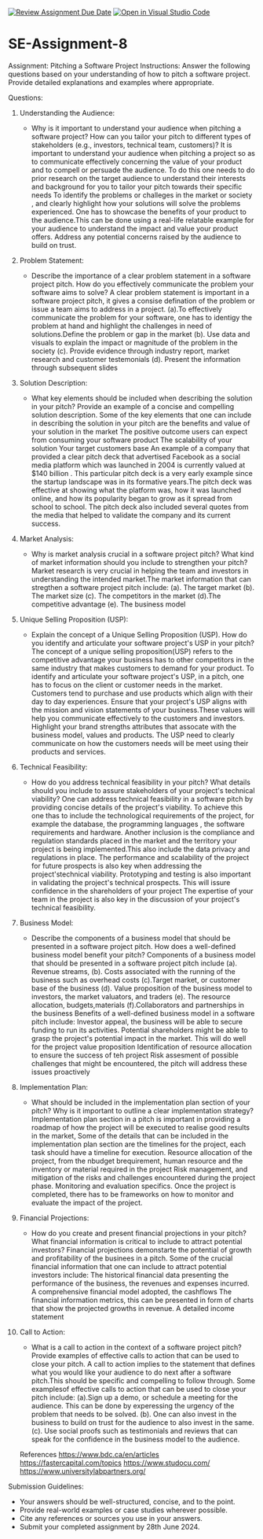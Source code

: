 [![Review Assignment Due Date](https://classroom.github.com/assets/deadline-readme-button-22041afd0340ce965d47ae6ef1cefeee28c7c493a6346c4f15d667ab976d596c.svg)](https://classroom.github.com/a/4bgukiqw)
[![Open in Visual Studio Code](https://classroom.github.com/assets/open-in-vscode-2e0aaae1b6195c2367325f4f02e2d04e9abb55f0b24a779b69b11b9e10269abc.svg)](https://classroom.github.com/online_ide?assignment_repo_id=15428331&assignment_repo_type=AssignmentRepo)
# SE-Assignment-8
 Assignment: Pitching a Software Project
 Instructions:
Answer the following questions based on your understanding of how to pitch a software project. Provide detailed explanations and examples where appropriate.

 Questions:

1. Understanding the Audience:
   - Why is it important to understand your audience when pitching a software project? How can you tailor your pitch to different types of stakeholders (e.g., investors, technical team, customers)?
   It is important to understand your audience when pitching a project so as to communicate effectively concerning the value of your product and to compell or persuade the audience.
   To do this one needs to do prior research on the target audience to understand their interests and background for you to tailor your pitch towards their specific needs
   To identify the problems or challeges in the market or society , and clearly highlight how your solutions will solve the problems experienced.
   One has to showcase the benefits of your product to the audience.This can be done using a real-life relatable example for your audience to understand the impact and value your product offers.
   Address any potential concerns raised by the audience  to build on trust. 


2. Problem Statement:
   - Describe the importance of a clear problem statement in a software project pitch. How do you effectively communicate the problem your software aims to solve?
   A clear problem statement is important in a software project pitch, it gives a consise defination of the problem or issue a team aims to address in a project.
   (a).To effectively communicate the problem for your software, one has to identigy the problem at hand and highlight the challenges in need of solutions.Define the problem or gap in the market
   (b). Use data and visuals to explain the impact or magnitude of the problem in the society
   (c). Provide evidence through industry report, market research and customer testemonials
   (d). Present the information through subsequent slides

3. Solution Description:
   - What key elements should be included when describing the solution in your pitch? Provide an example of a concise and compelling solution description.
   Some of the key elements that one can include in describing the solution in your pitch are the benefits and value of your solution in the market
   The positive outcome users can expect from consuming your software product
   The scalability of your solution
   Your target customers base
   An example of a company that provided a clear pitch deck that advertised Facebook as a social media platform  which was launched in 2004 is currently valued at $140 billion . This particular pitch deck is a very early example since the startup landscape was in its formative years.The pitch deck was effective at showing what the platform was, how it was launched online, and how its popularity began to grow as it spread from school to school. The pitch deck also included several quotes from the media that helped to validate the company and its current success.

4. Market Analysis:
   - Why is market analysis crucial in a software project pitch? What kind of market information should you include to strengthen your pitch?
   Market research is very crucial in helping the team and investors in understanding the intended market.The market information that can stregthen a software project pitch include: 
   (a). The target market
   (b). The market size
   (c). The competitors in the market
   (d).The competitive advantage
   (e). The business model

5. Unique Selling Proposition (USP):
   - Explain the concept of a Unique Selling Proposition (USP). How do you identify and articulate your software project's USP in your pitch?
   The concept of a unique selling proposition(USP) refers to the competitive advantage your business has to other competitors in the same industry that makes customers to demand for your product.
   To identify and articulate your software project's USP, in a pitch, one has to focus on the client or customer needs in the market. Customers tend to purchase and use products which align with their day to day experiences.
   Ensure that your project's USP aligns with the mission and vision statements of your business.These values will help you communicate effectively to the customers and investors.
   Highlight your brand strengths attributes that assocate with the business model, values and products.
   The USP need to clearly communicate on how the customers needs will be meet using their products and services.


6. Technical Feasibility:
   - How do you address technical feasibility in your pitch? What details should you include to assure stakeholders of your project's technical viability?
   One can address technical feasibility in a software pitch by providing concise details of the project's viability. To achieve this one thas to include the technological requirements of the project, for example the database, the programming languages , the software requirements and hardware.
   Another inclusion is the compliance and regulation standards placed in the market and the territory your project is being implemented.This also include the data privacy and regulations in place.
   The performance and scalability of the project for future prospects is also key when addressing the project'stechnical viability.
   Prototyping and testing is also important in validating the project's technical prospects. This will issure confidence in the shareholders of your project
   The expertise of your team in the project is also key in the discussion of your project's technical feasibility.

7. Business Model:
   - Describe the components of a business model that should be presented in a software project pitch. How does a well-defined business model benefit your pitch?
   Components of a business model that should be presented in a software project pitch include
   (a). Revenue streams,
   (b). Costs associated with the running of the business such as overhead costs
   (c).Target market, or customer base of the business
   (d). Value proposition of the business model to investors, the market valuators, and traders
   (e). The resource allocation, budgets,materials 
   (f).Collaborators and partnerships in the business
   Benefits of a well-defined business model in a software pitch include:
   Investor appeal, the business will be able to secure funding to run its activities. Potential shareholders might be able to grasp the project's potential impact in the market. This will do well for the project value proposition
   Identification of resource allocation to ensure the success of teh project
   Risk  assesment of possible challenges that might be encountered, the pitch will address these issues proactively


8. Implementation Plan:
   - What should be included in the implementation plan section of your pitch? Why is it important to outline a clear implementation strategy?
   Implementation plan section in a pitch is important in providing a roadmap of how the project will be executed to realise good results in the market, Some of the details that can be included in the implementation plan section are the timelines for the project, each task should have a timeline for execution.
   Resource allocation of the project, from the nbudget brequirement, human resource and the inventory or material required in the project
   Risk management, and mitigation of the risks and challenges encountered during the project phase.
   Monitoring and evaluation specifics. Once the project is completed, there has to be frameworks on how to monitor and evaluate the impact of the project.

9. Financial Projections:
   - How do you create and present financial projections in your pitch? What financial information is critical to include to attract potential investors?
   Financial projections demonstarte the potential of growth and profitability of the businees in a pitch. Some of the crucial financial information that one can include to attract potential investors include:
   The historical financial data presenting the performance of the business, the revenues and expenses incurred.
   A comprehensive financial model adopted, the cashflows
   The financial information metrics, this can be presented in form of charts that show the projected growths in revenue.
   A detailed income statement
   

10. Call to Action:
    - What is a call to action in the context of a software project pitch? Provide examples of effective calls to action that can be used to close your pitch.
    A call to action implies to the statement that defines what you would like your audience to do next after a software pitch.This should be specific and compelling to follow through. Some examplesof effective calls to action that can be used to close your pitch include:
    (a).Sign up a demo, or schedule a meeting for the audience. This can be done by experessing the urgency of the problem that needs to be solved.
    (b). One can also invest in the business to build on trust for the audience to also invest in the same.
    (c). Use social proofs such as testimonials and reviews that can speak for the confidence in the business model to the audience.

    References
    https://www.bdc.ca/en/articles
    https://fastercapital.com/topics
    https://www.studocu.com/
    https://www.universitylabpartners.org/

 Submission Guidelines:
- Your answers should be well-structured, concise, and to the point.
- Provide real-world examples or case studies wherever possible.
- Cite any references or sources you use in your answers.
- Submit your completed assignment by 28th June 2024.


